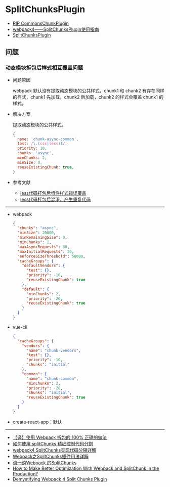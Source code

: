 # SplitChunksPlugin

- [RIP CommonsChunkPlugin](https://gist.github.com/sokra/1522d586b8e5c0f5072d7565c2bee693)
- [webpack4——SplitChunksPlugin使用指南](https://blog.csdn.net/qq_26733915/article/details/79458533)
- [SplitChunksPlugin](https://webpack.js.org/plugins/split-chunks-plugin)

## 问题

### 动态模块拆包后样式相互覆盖问题

- 问题原因

    webpack 默认没有提取动态模块的公共样式，chunk1 和 chunk2 有存在同样的样式，chunk1 先加载，chunk2 后加载，chunk2 的样式会覆盖 chunk1 的样式。

- 解决方案

    提取动态模块的公共样式。

    ```js
    {
      name: 'chunk-async-common',
      test: /\.(css|less)$/,
      priority: 10,
      chunks: 'async',
      minChunks: 2,
      minSize: 0,
      reuseExistingChunk: true,
    }
    ```

- 参考文献

    - [less代码打包后组件样式错误覆盖](https://github.com/umijs/umi/issues/4978)
    - [less代码打包后混淆，产生重复代码](https://github.com/umijs/umi/issues/4260)

--- 


- webpack

    ```json
    {
      "chunks": "async",
      "minSize": 20000,
      "minRemainingSize": 0,
      "minChunks": 1,
      "maxAsyncRequests": 30,
      "maxInitialRequests": 30,
      "enforceSizeThreshold": 50000,
      "cacheGroups": {
        "defaultVendors": {
          "test": {},
          "priority": -10,
          "reuseExistingChunk": true
        },
        "default": {
          "minChunks": 2,
          "priority": -20,
          "reuseExistingChunk": true
        }
      }
    }
    ```

- vue-cli

    ```json
    {
      "cacheGroups": {
        "vendors": {
          "name": "chunk-vendors",
          "test": {},
          "priority": -10,
          "chunks": "initial"
        },
        "common": {
          "name": "chunk-common",
          "minChunks": 2,
          "priority": -20,
          "chunks": "initial",
          "reuseExistingChunk": true
        }
      }
    }
    ```

- create-react-app：默认

---

- [【译】使用 Webpack 拆包的 100% 正确的做法](https://segmentfault.com/a/1190000040006212)
- [如何使用 splitChunks 精细控制代码分割](https://juejin.cn/post/6844904103848443912)
- [webpack4 SplitChunks实现代码分隔详解](https://juejin.cn/post/6844903848977367048)
- [Webpack之SplitChunks插件用法详解](https://zhuanlan.zhihu.com/p/152097785)
- [谈一谈Webpack 的SplitChunks](https://juejin.cn/post/6992887038093557796)
- [How to Make Better Optimization With Webpack and SplitChunk in the Production?](https://medium.com/swlh/how-make-better-optimization-with-webpack-and-splitchunk-in-the-production-96bd273c56ca)
- [Demystifying Webpack 4 Split Chunks Plugin](https://engineering.wingify.com/posts/demystifying-split-chunks-plugin/)
